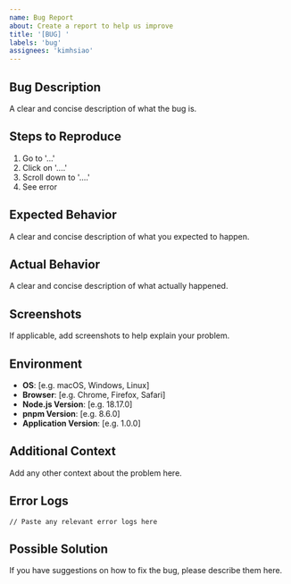```yaml
---
name: Bug Report
about: Create a report to help us improve
title: '[BUG] '
labels: 'bug'
assignees: 'kimhsiao'
---
```


## Bug Description

A clear and concise description of what the bug is.

## Steps to Reproduce

1. Go to '...'
2. Click on '....'
3. Scroll down to '....'
4. See error

## Expected Behavior

A clear and concise description of what you expected to happen.

## Actual Behavior

A clear and concise description of what actually happened.

## Screenshots

If applicable, add screenshots to help explain your problem.

## Environment

- **OS**: [e.g. macOS, Windows, Linux]
- **Browser**: [e.g. Chrome, Firefox, Safari]
- **Node.js Version**: [e.g. 18.17.0]
- **pnpm Version**: [e.g. 8.6.0]
- **Application Version**: [e.g. 1.0.0]

## Additional Context

Add any other context about the problem here.

## Error Logs

```
// Paste any relevant error logs here
```

## Possible Solution

If you have suggestions on how to fix the bug, please describe them here.